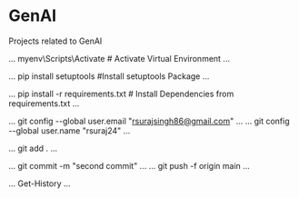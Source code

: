 # GenAI
Projects related to GenAI

...
myenv\Scripts\Activate  # Activate Virtual Environment
...

...
pip install setuptools  #Install setuptools Package
...

...
pip install -r requirements.txt  # Install Dependencies from requirements.txt
...

...
git config --global user.email "rsurajsingh86@gmail.com"
...
...
git config --global user.name "rsuraj24" 
...


...
git add .
...

...
git commit -m "second commit"
...
...
git push -f origin main
...

...
Get-History
...
